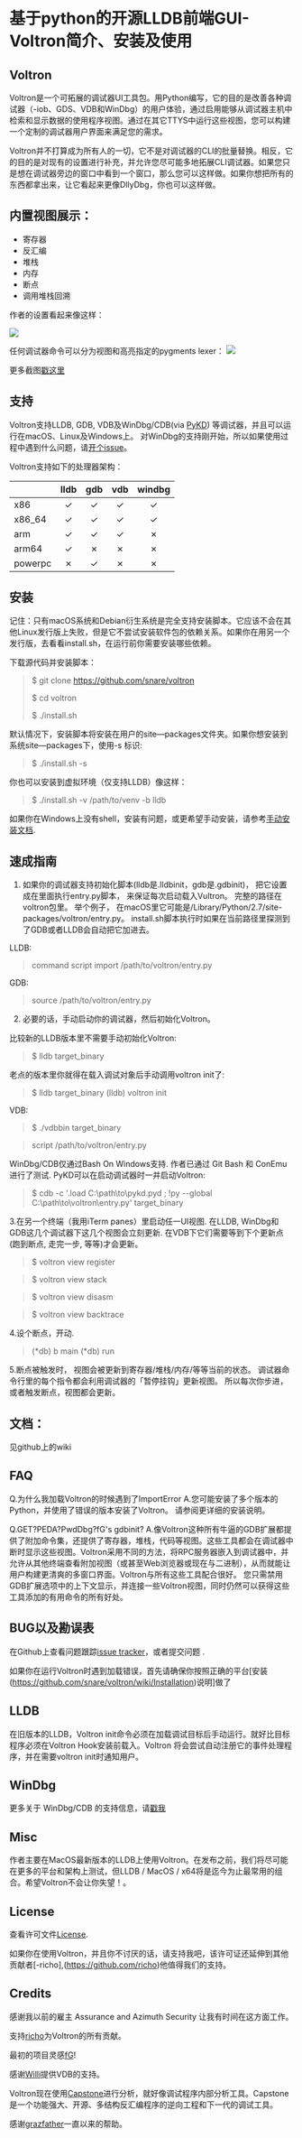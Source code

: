 # 基于python的开源LLDB前端GUI-Voltron简介、安装及使用

## Voltron
Voltron是一个可拓展的调试器UI工具包。用Python编写，它的目的是改善各种调试器（-iob、GDS、VDB和WinDbg）的用户体验，通过启用能够从调试器主机中检索和显示数据的使用程序视图。通过在其它TTYS中运行这些视图，您可以构建一个定制的调试器用户界面来满足您的需求。

Voltron并不打算成为所有人的一切，它不是对调试器的CLI的批量替换。相反，它的目的是对现有的设置进行补充，并允许您尽可能多地拓展CLI调试器。如果您只是想在调试器旁边的窗口中看到一个窗口，那么您可以这样做。如果你想把所有的东西都拿出来，让它看起来更像DllyDbg，你也可以这样做。

## 内置视图展示：

 * 寄存器
 * 反汇编
 * 堆栈
 * 内存
 * 断点
 * 调用堆栈回溯

作者的设置看起来像这样：

![](https://camo.githubusercontent.com/f364ec6565b14e266e33005c9cb80e5c7f7b367d/687474703a2f2f692e696d6775722e636f6d2f396e756b7a74412e706e67)



任何调试器命令可以分为视图和高亮指定的pygments lexer：
![](https://camo.githubusercontent.com/2d3d1fc22454a754a356ac1e8b0b2a098ec55587/687474703a2f2f692e696d6775722e636f6d2f526259515958702e706e67)

更多截图<a href="https://github.com/snare/voltron/wiki/Screenshots">戳这里</a>

## 支持
Voltron支持LLDB, GDB, VDB及WinDbg/CDB(via [PyKD](https://pykd.codeplex.com/ "PyKD")) 等调试器，并且可以运行在macOS、Linux及Windows上。
对WinDbg的支持刚开始，所以如果使用过程中遇到什么问题，请[开个issue](https://github.com/snare/voltron/issues)。

Voltron支持如下的处理器架构：

| |lldb|gdb|vdb|windbg|
|:-|:-:|:-:|:-:|:-:|
|x86|✓|✓|✓|✓|
|x86_64|✓|✓|✓|✓|
|arm|✓|✓|✓|✗|
|arm64|✓|✗|✗|✗|
|powerpc|✗|✓|✗|✗|

## 安装
记住：只有macOS系统和Debian衍生系统是完全支持安装脚本。它应该不会在其他Linux发行版上失败，但是它不尝试安装软件包的依赖关系。如果你在用另一个发行版，去看看install.sh，在运行前你需要安装哪些依赖。

下载源代码并安装脚本：
>$ git clone https://github.com/snare/voltron
>
>$ cd voltron
>
>$ ./install.sh

默认情况下，安装脚本将安装在用户的site—packages文件夹。如果你想安装到系统site—packages下，使用-s 标识:
>$ ./install.sh -s

你也可以安装到虚拟环境（仅支持LLDB）像这样：
>$ ./install.sh -v /path/to/venv -b lldb

如果你在Windows上没有shell，安装有问题，或更希望手动安装，请参考[手动安装文档](https://github.com/snare/voltron/wiki/Installation).

## 速成指南

1. 如果你的调试器支持初始化脚本(lldb是.lldbinit，gdb是.gdbinit)， 把它设置成在里面执行entry.py脚本， 来保证每次启动载入Vultron。
完整的路径在voltron包里。 举个例子， 在macOS里它可能是/Library/Python/2.7/site-packages/voltron/entry.py。
install.sh脚本执行时如果在当前路径里探测到了GDB或者LLDB会自动把它加进去。

 LLDB:
 >command script import /path/to/voltron/entry.py

 GDB:
 >source /path/to/voltron/entry.py

2. 必要的话，手动启动你的调试器，然后初始化Voltron。

  比较新的LLDB版本里不需要手动初始化Voltron:

  >$ lldb target_binary

  老点的版本里你就得在载入调试对象后手动调用voltron init了:

  >$ lldb target_binary
  >(lldb) voltron init

 VDB:

  >$ ./vdbbin target_binary

  >script /path/to/voltron/entry.py

WinDbg/CDB仅通过Bash On Windows支持. 作者已通过 Git Bash 和 ConEmu进行了测试. PyKD可以在启动调试器时一并启动Voltron:

 >$ cdb -c '.load C:\path\to\pykd.pyd ; !py --global C:\path\to\voltron\entry.py' target_binary

3.在另一个终端（我用iTerm panes）里启动任一UI视图. 在LLDB, WinDbg和GDB这几个调试器下这几个视图会立刻更新.
在VDB下它们需要等到下个更新点 (跑到断点, 走完一步, 等等)才会更新。

  >$ voltron view register

  >$ voltron view stack

  >$ voltron view disasm

  >$ voltron view backtrace

4.设个断点，开动.
 >(*db) b main
 >(*db) run

5.断点被触发时， 视图会被更新到寄存器/堆栈/内存/等等当前的状态。 调试器命令行里的每个指令都会利用调试器的「暂停挂钩」更新视图。
所以每次你步进，或者触发断点，视图都会更新。

## 文档：
见github上的wiki

## FAQ
Q.为什么我加载Voltron的时候遇到了ImportError
A.您可能安装了多个版本的Python，并使用了错误的版本安装了Voltron。 请参阅更详细的安装说明。

Q.GET?PEDA?PwdDbg?fG's gdbinit?
A.像Voltron这种所有牛逼的GDB扩展都提供了附加命令集，还提供了寄存器，堆栈，代码等视图。这些工具都会在调试器中断时显示这些视图。Voltron采用不同的方法，将RPC服务器嵌入到调试器中，并允许从其他终端查看附加视图（或甚至Web浏览器或现在与二进制），从而就能让用户构建更清爽的多窗口界面。Voltron与所有这些工具配合很好。 您只需禁用GDB扩展选项中的上下文显示，并连接一些Voltron视图，同时仍然可以获得这些工具添加的有用命令的所有好处。

## BUG以及勘误表

在Github上查看问题跟踪[issue tracker](https://github.com/snare/voltron/issues)，或者提交问题 .

如果你在运行Voltron时遇到加载错误，首先请确保你按照正确的平台[安装(https://github.com/snare/voltron/wiki/Installation)说明]做了
## LLDB

在旧版本的LLDB，Voltron init命令必须在加载调试目标后手动运行。就好比目标程序必须在Voltron Hook安装前载入。Voltron 将会尝试自动注册它的事件处理程序，并在需要voltron init时通知用户。
## WinDbg

更多关于 WinDbg/CDB 的支持信息，请[戳我](https://github.com/snare/voltron/wiki/Installation#windbg)
## Misc

作者主要在MacOS最新版本的LLDB上使用Voltron。在发布之前，我们将尽可能在更多的平台和架构上测试，但LLDB / MacOS / x64将是迄今为止最常用的组合。希望Voltron不会让你失望！。
## License

查看许可文件[License](https://github.com/snare/voltron/blob/master/LICENSE).

如果你在使用Voltron，并且你不讨厌的话，请支持我吧，该许可证还延伸到其他贡献者[-richo],(https://github.com/richo)他值得我们的支持。
## Credits

感谢我以前的雇主 Assurance and Azimuth Security 让我有时间在这方面工作。

支持[richo](https://github.com/richo)为Voltron的所有贡献。

最初的项目灵感[fG](https://github.com/gdbinit)!

感谢[Willi](https://github.com/williballenthin)提供VDB的支持。

Voltron现在使用[Capstone](http://www.capstone-engine.org/)进行分析，就好像调试程序内部分析工具。Capstone是一个功能强大、开源、多结构反汇编程序的逆向工程和下一代的调试工具。

感谢[grazfather](https://github.com/grazfather)一直以来的帮助。
